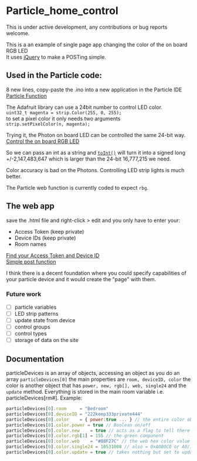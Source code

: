 # Particle_home_control

This is under active development, any contributions or bug reports welcome.

This is a an example of single page app changing the color of the on board RGB LED  
It uses [jQuery](https://github.com/jquery/jquery) to make a POSTing simple.

## Used in the Particle code:
8 new lines, copy-paste the .ino into a new application in the Particle IDE  
[Particle Function](https://docs.particle.io/reference/firmware/photon/#particle-function-)  

The Adafruit library can use a 24bit number to control LED color.  
`uint32_t magenta = strip.Color(255, 0, 255);`  
to set a pixel color it only needs two arguments  
`strip.setPixelColor(n, magenta);`

Trying it, the Photon on board LED can be controlled the same 24-bit way.  
[Control the on board RGB LED](https://docs.particle.io/reference/firmware/photon/#rgb)  

So we can pass an int as a string and [`toInt()`](https://docs.particle.io/reference/firmware/photon/#long) will turn it into a signed long +/-2,147,483,647 which is larger than the 24-bit 16,777,215 we need.

Color accuracy is bad on the Photons. Controlling LED strip lights is much better.

The Particle web function is currently coded to expect `rbg`.

## The web app
save the .html file and right-click > edit and you only have to enter your:
- Access Token (keep private)
- Device IDs (keep private)
- Room names

[Find your Access Token and Device ID](https://docs.particle.io/guide/getting-started/build/photon/#account-information)  
[Simple post function](https://api.jquery.com/jQuery.post/)  

I think there is a decent foundation where you could specify capabilities of your particle device and it would create the "page" with them.

### Future work
- [ ] particle variables
- [ ] LED strip patterns
- [ ] update state from device
- [ ] control groups
- [ ] control types
- [ ] storage of data on the site

## Documentation
particleDevices is an array of objects, accessing an object as you do an array `particleDevices[0]` the main properties are `room, deviceID, color` the color is another object that has `power, new, rgb[], web, single24` and the `update` method. Everything is stored in the main room variable i.e. particleDevices[rm#]. Example:   
```javascript
particleDevices[0].room     = "Bedroom"
particleDevices[0].deviceID = "222keep333private444"
particleDevices[0].color    = { power:true ... } // the entire color object see below or log
particleDevices[0].color.power = true // Boolean on/off
particleDevices[0].color.new    = true // acts as a flag to tell there is a new color to post
particleDevices[0].color.rgb[1] = 155 // the green component
particleDevices[0].color.web    = "#88F27C" // the web hex color value
particleDevices[0].color.single24 = 10531008 // also = 0xA0B0C0 or A0/160 red, B0/176 blue, C0/192 green
particleDevices[0].color.update = true // takes nothing but set to update all the other representations of the color```
